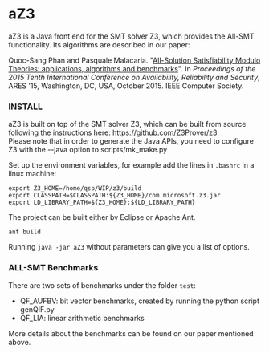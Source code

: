 # aZ3
aZ3 is a Java front end for the SMT solver Z3, which provides the All-SMT functionality. Its algorithms are described in our paper:  

Quoc-Sang Phan and Pasquale Malacaria. "[All-Solution Satisfiability Modulo Theories: applications, algorithms and benchmarks](http://qsphan.github.io/papers/ares15.pdf)". In *Proceedings of the 2015 Tenth International Conference on Availability, Reliability and Security*, ARES ’15, Washington, DC, USA, October 2015. IEEE Computer Society.

### INSTALL
aZ3 is built on top of the SMT solver Z3, which can be built from source following the instructions here: https://github.com/Z3Prover/z3  
Please note that in order to generate the Java APIs, you need to configure Z3 with the --java option to scripts/mk_make.py

Set up the environment variables, for example add the lines in `.bashrc` in a linux machine:  
```
export Z3_HOME=/home/qsp/WIP/z3/build  
export CLASSPATH=$CLASSPATH:${Z3_HOME}/com.microsoft.z3.jar  
export LD_LIBRARY_PATH=${Z3_HOME}:${LD_LIBRARY_PATH}
```
The project can be built either by Eclipse or Apache Ant.
```
ant build
```
Running `java -jar aZ3` without parameters can give you a list of options.
### ALL-SMT Benchmarks
There are two sets of benchmarks under the folder `test`:
  - QF_AUFBV: bit vector benchmarks, created by running the python script genQIF.py
  - QF_LIA: linear arithmetic benchmarks  
  
More details about the benchmarks can be found on our paper mentioned above.
